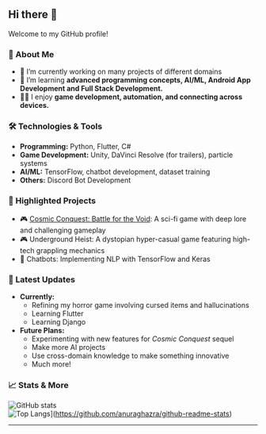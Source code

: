 ## Hi there 👋  
Welcome to my GitHub profile!  

### 🚀 About Me  
- 🔭 I’m currently working on many projects of different domains
- 🌱 I’m learning **advanced programming concepts, AI/ML, Android App Development and Full Stack Development.**  
- 👨‍💻 I enjoy **game development, automation, and connecting across devices.**  

### 🛠️ Technologies & Tools  
- **Programming:** Python, Flutter, C# 
- **Game Development:** Unity, DaVinci Resolve (for trailers), particle systems  
- **AI/ML:** TensorFlow, chatbot development, dataset training  
- **Others:** Discord Bot Development 

### 🌟 Highlighted Projects  
- 🎮 [Cosmic Conquest: Battle for the Void](https://mahmad777.itch.io/cosmic-conquest-battle-for-the-void): A sci-fi game with deep lore and challenging gameplay  
- 🎮 Underground Heist: A dystopian hyper-casual game featuring high-tech grappling mechanics  
- 🤖 Chatbots: Implementing NLP with TensorFlow and Keras  

### 📝 Latest Updates  
- **Currently:**
  - Refining my horror game involving cursed items and hallucinations
  - Learning Flutter
  - Learning Django
- **Future Plans:**
  - Experimenting with new features for *Cosmic Conquest* sequel
  - Make more AI projects
  - Use cross-domain knowledge to make something innovative
  - Much more!

### 📈 Stats & More  
![GitHub stats](https://github-readme-stats.vercel.app/api?username=ahmad777x86&show_icons=true&theme=radical)  
![Top Langs](https://github-readme-stats.vercel.app/api/top-langs/?username=ahmad777x86&layout=compact&theme=radical)](https://github.com/anuraghazra/github-readme-stats)

---
